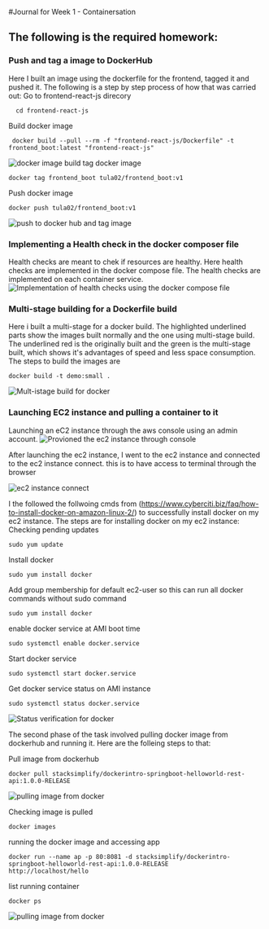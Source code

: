 #Journal for Week 1 - Containersation
## The following is the required homework:
 
 ### Push and tag a image to DockerHub

Here I built an image using the dockerfile for the frontend, tagged it and pushed it. The following is a step by step process of how that was carried out:
Go to frontend-react-js direcory
```
  cd frontend-react-js
```
Build docker image
```
 docker build --pull --rm -f "frontend-react-js/Dockerfile" -t frontend_boot:latest "frontend-react-js"
 ```
 ![docker image build](images/image_created.png)
tag docker image
 ```
 docker tag frontend_boot tula02/frontend_boot:v1
 ```

Push docker image
```
docker push tula02/frontend_boot:v1
```
![push to docker hub and tag image ](images/image_detail.png)

### Implementing a Health check in the docker composer file
Health checks are meant to chek if resources are healthy. Here health checks are implemented in the docker compose file.
The health checks are implemented on each container service.
![Implementation of health checks using the docker compose file ](images/Health_check.png)

### Multi-stage building for a Dockerfile build

Here i built a multi-stage for a docker build. The highlighted underlined parts show the images built normally and the one using multi-stage build. The underlined red is the originally built and the green is the multi-stage built, which shows it's advantages of speed and less space consumption. The steps to build the images are 
```
docker build -t demo:small .
```
![Mult-istage build for docker ](images/multistage_docker.png)

### Launching EC2 instance and pulling a container to it

Launching an eC2 instance  through the aws console using an admin account. 
![Provioned the ec2 instance through console ](images/multistage_docker.png)

After launching the ec2 instance, I went to the ec2 instance and connected to the ec2 instance connect. this is to have access to terminal through the browser

![ec2 instance connect ](images/multistage_docker.png)

I the followed the follwoing cmds from  (https://www.cyberciti.biz/faq/how-to-install-docker-on-amazon-linux-2/) to successfully install docker on my ec2 instance.
The steps are for installing docker on my ec2 instance:
Checking pending updates
```
sudo yum update
```
Install docker
 ```
sudo yum install docker
```
Add group membership for default ec2-user so this can run all docker commands without sudo command
 ```
sudo yum install docker
```
enable docker service at AMI boot time
````
sudo systemctl enable docker.service

````

Start docker service

````
sudo systemctl start docker.service

````

Get docker service status on AMI instance

````
sudo systemctl status docker.service

````
![Status verification for docker ](images/multistage_docker.png)

The second phase of the task involved pulling docker image from dockerhub and running it. Here are the folleing steps to that:

Pull image from dockerhub

````
docker pull stacksimplify/dockerintro-springboot-helloworld-rest-api:1.0.0-RELEASE

````
![pulling image from docker ](images/multistage_docker.png)

Checking image is pulled
````
docker images
````
running the docker image and accessing app
````
docker run --name ap -p 80:8081 -d stacksimplify/dockerintro-springboot-helloworld-rest-api:1.0.0-RELEASE
http://localhost/hello
````
list running container
````
docker ps
````

![pulling image from docker ](images/multistage_docker.png)